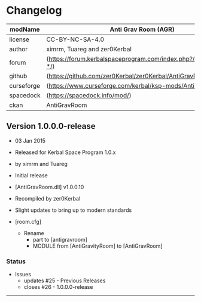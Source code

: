 # Changelog  
  
| modName    | Anti Grav Room (AGR)                                              |
| ---------- | ----------------------------------------------------------------- |
| license    | CC-BY-NC-SA-4.0                                                   |
| author     | ximrm, Tuareg and zer0Kerbal                                      |
| forum      | (https://forum.kerbalspaceprogram.com/index.php?/topic/208502-*/) |
| github     | (https://github.com/zer0Kerbal/zer0Kerbal/AntiGravRoom)           |
| curseforge | (https://www.curseforge.com/kerbal/ksp-mods/AntiGravRoom)         |
| spacedock  | (https://spacedock.info/mod/)                                     |
| ckan       | AntiGravRoom                                                      |

## Version 1.0.0.0-release

* 03 Jan 2015
* Released for Kerbal Space Program 1.0.x
* by ximrm and Tuareg

* Initial release
* [AntiGravRoom.dll] v1.0.0.10
* Recompiled by zer0Kerbal
* Slight updates to bring up to modern standards
* [room.cfg]
  * Rename
    * part to [antigravroom]
    * MODULE from [AntiGravityRoom] to [AntiGravRoom]

### Status

* Issues
  * updates #25 - Previous Releases
  * closes #26 - 1.0.0.0-release

---
